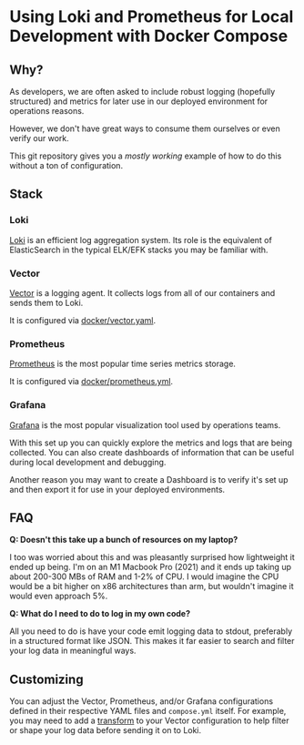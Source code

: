 # Using Loki and Prometheus for Local Development with Docker Compose

## Why?

As developers, we are often asked to include robust logging (hopefully structured)
and metrics for later use in our deployed environment for operations reasons.

However, we don't have great ways to consume them ourselves or even verify
our work.

This git repository gives you a *mostly working* example of how to do this
without a ton of configuration.

## Stack

### Loki

[Loki](https://grafana.com/oss/loki/) is an efficient log aggregation system.
Its role is the equivalent of ElasticSearch in the typical ELK/EFK stacks you
may be familiar with.

### Vector

[Vector](https://vector.dev/) is a logging agent. It collects logs from all of
our containers and sends them to Loki.

It is configured via [docker/vector.yaml](docker/vector.yaml).

### Prometheus

[Prometheus](https://prometheus.io/) is the most popular time series metrics
storage.

It is configured via [docker/prometheus.yml](docker/prometheus.yml).

### Grafana

[Grafana](https://grafana.com/grafana/) is the most popular visualization tool
used by operations teams.

With this set up you can quickly explore the metrics and logs that are being
collected.  You can also create dashboards of information that can be useful
during local development and debugging.

Another reason you may want to create a Dashboard is to verify it's set up
and then export it for use in your deployed environments.

## FAQ

**Q: Doesn't this take up a bunch of resources on my laptop?**

I too was worried about this and was pleasantly surprised how lightweight it
ended up being.  I'm on an M1 Macbook Pro (2021) and it ends up taking up about
200-300 MBs of RAM and 1-2% of CPU.  I would imagine the CPU would be a bit
higher on x86 architectures than arm, but wouldn't imagine it would even
approach 5%.

**Q: What do I need to do to log in my own code?**

All you need to do is have your code emit logging data to stdout, preferably
in a structured format like JSON.  This makes it far easier to search and filter
your log data in meaningful ways.

## Customizing

You can adjust the Vector, Prometheus, and/or Grafana configurations defined
in their respective YAML files and `compose.yml` itself. For example, you
may need to add a [transform](https://vector.dev/guides/level-up/transformation/)
to your Vector configuration to help filter or shape your log data before
sending it on to Loki.
